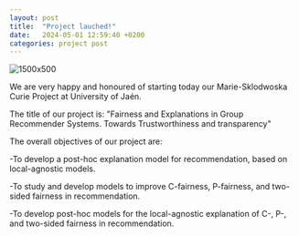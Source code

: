 ```yaml
---
layout: post
title:  "Project lauched!"
date:   2024-05-01 12:59:40 +0200
categories: project post
---
```


![1500x500](https://github.com/user-attachments/assets/407eff01-11ab-46fc-a09b-671043ac23ad)


We are very happy and honoured of starting today our Marie-Sklodwoska Curie Project at University of Jaén.

The title of our project is: "Fairness and Explanations in Group Recommender Systems. Towards Trustworthiness and transparency"

The overall objectives of our project are:

-To develop a post-hoc explanation model for recommendation, based on local-agnostic models.

-To study and develop models to improve C-fairness, P-fairness, and two-sided fairness in recommendation.

-To develop post-hoc models for the local-agnostic explanation of C-, P-, and two-sided fairness in recommendation.

